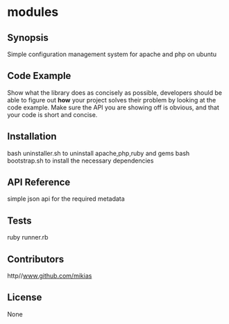 # modules
## Synopsis

Simple configuration management system for apache and php on ubuntu

## Code Example

Show what the library does as concisely as possible, developers should be able to figure out **how** your project solves their problem by looking at the code example. Make sure the API you are showing off is obvious, and that your code is short and concise.

## Installation

bash uninstaller.sh to uninstall apache,php,ruby and gems
bash bootstrap.sh to install the necessary dependencies 
## API Reference
simple json api for the required metadata

## Tests
ruby runner.rb
## Contributors
http//www.github.com/mikias
## License
None
